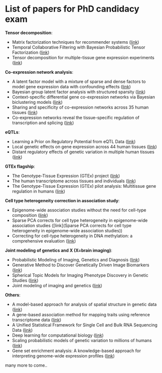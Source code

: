 
# List of papers for PhD candidacy exam


**Tensor decomposition**:
* Matrix factorization techniques for recommender systems ([link](http://ieeexplore.ieee.org/document/5197422/))
* Temporal Collaborative Filtering with Bayesian Probabilistic Tensor Factorization ([link](https://www.cs.cmu.edu/~jgc/publication/PublicationPDF/Temporal_Collaborative_Filtering_With_Bayesian_Probabilidtic_Tensor_Factorization.pdf))
* Tensor decomposition for multiple-tissue gene expression experiments ([link](http://www.nature.com/ng/journal/v48/n9/full/ng.3624.html))

**Co-expression network analysis**:
* A latent factor model with a mixture of sparse and dense factors to model gene expression data with confounding effects ([link](https://arxiv.org/abs/1310.4792))
* Bayesian group latent factor analysis with structured sparsity ([link](http://jmlr.org/papers/volume17/14-472/14-472.pdf))
* Context-specific differential gene co-expression networks via Bayesian biclustering models ([link](http://journals.plos.org/ploscompbiol/article?id=10.1371/journal.pcbi.1004791))
* Sharing and specificity of co-expression networks across 35 human tissues ([link](http://journals.plos.org/ploscompbiol/article?id=10.1371/journal.pcbi.1004220))
* Co-expression networks reveal the tissue-specific regulation of transcription and splicing ([link](http://biorxiv.org/content/early/2016/10/02/078741))

**eQTLs**:
* Learning a Prior on Regulatory Potential from eQTL Data ([link](http://journals.plos.org/plosgenetics/article?id=10.1371/journal.pgen.1000358))
* Local genetic effects on gene expression across 44 human tissues ([link](http://biorxiv.org/content/early/2016/09/09/074450))
* Distant regulatory effects of genetic variation in multiple human tissues ([link](http://biorxiv.org/content/early/2016/09/09/074419))

**GTEx flagship**:
* The Genotype-Tissue Expression (GTEx) project ([link](http://www.nature.com/ng/journal/v45/n6/full/ng.2653.html))
* The human transcriptome across tissues and individuals ([link](http://science.sciencemag.org/content/348/6235/660))
* The Genotype-Tissue Expression (GTEx) pilot analysis: Multitissue gene regulation in humans ([link](http://science.sciencemag.org/content/348/6235/648))

**Cell type heterogeneity correction in association study**:
* Epigenome-wide association studies without the need for cell-type composition ([link](http://www.nature.com/nmeth/journal/v11/n3/full/nmeth.2815.html))
* Sparse PCA corrects for cell type heterogeneity in epigenome-wide association studies ([link](Sparse PCA corrects for cell type heterogeneity in epigenome-wide association studies))
* Correcting for cell-type heterogeneity in DNA methylation: a comprehensive evaluation ([link](http://www.nature.com/nmeth/journal/v14/n3/full/nmeth.4190.html?WT.feed_name=subjects_biological-sciences))

**Joint modeling of genetics and X (X=brain imaging)**:
* Probabilistic Modeling of Imaging, Genetics and Diagnosis ([link](http://ieeexplore.ieee.org/document/7404010/))
* Generative Method to Discover Genetically Driven Image Biomarkers ([link](https://link.springer.com/chapter/10.1007/978-3-319-19992-4_3))
* Spherical Topic Models for Imaging Phenotype Discovery in Genetic Studies ([link](https://www.ncbi.nlm.nih.gov/pmc/articles/PMC4337963/))
* Joint modeling of imaging and genetics ([link](https://www.ncbi.nlm.nih.gov/pubmed/24684016))

**Others**:
* A model-based approach for analysis of spatial structure in genetic data ([link](http://www.nature.com/ng/journal/v44/n6/abs/ng.2285.html))
* A gene-based association method for mapping traits using reference transcriptome data ([link](http://www.nature.com/ng/journal/v47/n9/full/ng.3367.html))
* A Unified Statistical Framework for Single Cell and Bulk RNA Sequencing Data ([link](https://arxiv.org/abs/1609.08028))
* Deep learning for computational biology ([link](http://msb.embopress.org/content/12/7/878))
* Scaling probabilistic models of genetic variation to millions of humans ([link](http://www.nature.com/ng/journal/v48/n12/full/ng.3710.html))
* Gene set enrichment analysis: A knowledge-based approach for interpreting genome-wide expression profiles ([link](http://www.pnas.org/content/102/43/15545.abstract))


many more to come..

